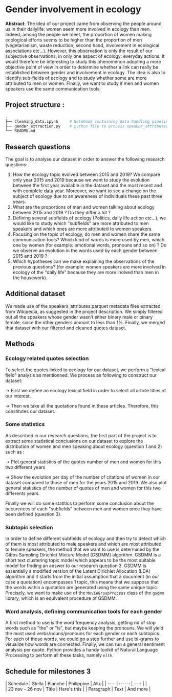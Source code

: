 # Gender involvement in ecology

**Abstract**: 
The idea of our project came from observing the people around us in their dailylife: women seem more involved in ecology than men. Indeed, among the people we meet, the proportion of women making ecological efforts seems to be higher than the proportion of men (vegetarianism, waste reduction, second hand, involvement in ecological associations etc...). However, this observation is only the result of our subjective observations, in only one aspect of ecology: everyday actions. It would therefore be interesting to study this phenomenon adopting a more objective point of view in order to determine whether a link can really be established between gender and involvement in ecology. The idea is also to identify sub-fields of ecology and to study whether some are more attributed to men or women. Finally, we want to study if men and women speakers use the same communication tools.

## Project structure :

```bash
.
├── Cleaning_data.ipynb     # Notebook containing data handling pipeline and initial analysis
├── gender_extraction.py    # python file to process speaker_attributes.parquet
└── README.md
```
## Research questions

The goal is to analyse our dataset in order to answer the following research questions: 

1. How the ecology topic evolved between 2015 and 2019? We compare only year 2015 and 2019 because we want to study the evolution between the first year available in the dataset and the most recent and with complete data year. Moreover, we want to see a change on the subject of ecology due to an awareness of individuals these past three years.
2. What are the proportions of men and women talking about ecology between 2015 and 2019 ? Do they differ a lot ?
3. Defining several subfields of ecology (Politics, daily life action etc...), we would like to study which "subfields" are more attributed to men speakers and which ones are more attributed to women speakers.
4. Focusing on the topic of ecology, do men and women share the same communication tools? Which kind of words is more used by men, which one by women (for example: emotional words, pronouns and so on) ? Do we observe an evolution in the words used by each gender between 2015 and 2019 ?
5. Which hypotheses can we make explaining the observations of the previous questions? (for example: women speakers are more involved in ecology of the "daily life" because they are more inolved than men in the housework).

## Additional dataset 
We made use of the speakers_attributes.parquet metadata files extracted from Wikipedia, as suggested in the project description. We simply filtered out all the speakers whose gender wasn’t either binary male or binary female, since the other genders amount to less than 1%. Finally, we merged that dataset with our filtered and cleaned quotes dataset.

## Methods

### Ecology related quotes selection
To select the quotes linked to ecology for our dataset, we perform a "lexical field" analysis as mentionned. We process as following to construct our dataset:

→ First we define an ecology lexical field in order to select all article titles of our interest.

→ Then we take all the quotations found in these articles. Therefore, this constitutes our dataset.

### Some statistics
    
As described in our research questions, the first part of the project is to extract some statistical conclusions on our dataset to explore the distribution of women and men speaking about ecology (question 1 and 2) such as : 

→ Plot general statistics of the quotes number of men and women for this two different years

→ Show the evolution per day of the number of citations of women in our dataset compared to those of men for the years 2015 and 2019. We also plot general statistics of the number of quotes of men and women for this two differents years. 

Finally we will do some statitics to perform some conclusion about the occurences of each "subfields" between men and women once they have been defined (question 3). 
    
### Subtopic selection

  In order to define different subfields of ecology and then try to detect which of them is most attributed to male speakers and which are most attributed to female speakers, the method that we want to use is determined by the Gibbs Sampling Dirichlet Mixture Model (GSDMM) algorithm. GSDMM is a short text clustering topic model which appears to be the most suitable model for finding an answer to our research question 3. GSDMM is essentially a modified version of the Latent Dirichlet Allocation (LDA) algorithm and it starts from the initial assumption that a document (in our case a quotation) encompasses 1 topic, this means that we suppose that the words within a quotation are generated using the same unique topic. Precisely, we want to make use of the `MovieGroupProcess` class of the `gsdmm` library, which is an equivalent procedure of GSDMM.
  
### Word analysis, defining communication tools for each gender

  A first method to use is the word frequency analysis, getting rid of stop words such as "the" or "is", but maybe keeping the pronouns. We will yield the most used verbs/nouns/pronouns for each gender or each subtopics. For each of those words, we could go a step further and use bi-grams to visualize how words are connected. Finally, we can run a general sentiment analysis per quote. Python provides a handy toolkit of Natural Language Processing to perform all these tasks, namely `nltk`.

## Schedule for milestones 3

| Schedule             | Stella      | Blanche       | Philippine   | Alix    |
| :---                 |    :----:   |          ---: |              |         
| 23 nov - 26 nov      | Title       | Here's this   |
| Paragraph            | Text        | And more      |
